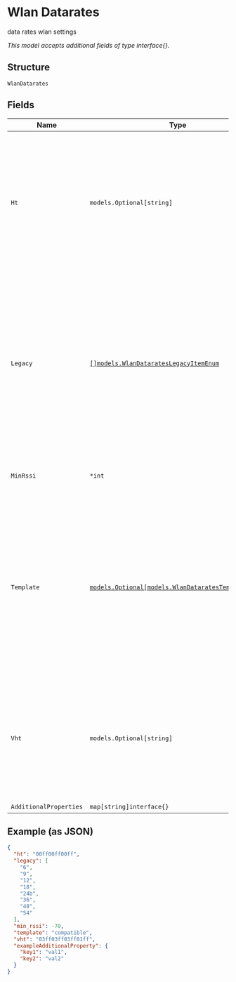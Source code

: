 
# Wlan Datarates

data rates wlan settings

*This model accepts additional fields of type interface{}.*

## Structure

`WlanDatarates`

## Fields

| Name | Type | Tags | Description |
|  --- | --- | --- | --- |
| `Ht` | `models.Optional[string]` | Optional | if `template`==`custom`. MCS bitmasks for 4 streams (16-bit for each stream, MCS0 is least significant bit), e.g. 00ff 00f0 001f limits HT rates to MCS 0-7 for 1 stream, MCS 4-7 for 2 stream (i.e. MCS 12-15), MCS 1-5 for 3 stream (i.e. MCS 16-20) |
| `Legacy` | [`[]models.WlanDataratesLegacyItemEnum`](../../doc/models/wlan-datarates-legacy-item-enum.md) | Optional | if `template`==`custom`. List of supported rates (IE=1) and extended supported rates (IE=50) for custom template, append ‘b’ at the end to indicate a rate being basic/mandatory. If `template`==`custom` is configured and legacy does not define at least one basic rate, it will use `no-legacy` default values |
| `MinRssi` | `*int` | Optional | Minimum RSSI for client to connect, 0 means not enforcing<br>**Default**: `0` |
| `Template` | [`models.Optional[models.WlanDataratesTemplateEnum]`](../../doc/models/wlan-datarates-template-enum.md) | Optional | Data Rates template to apply. enum:<br><br>* `no-legacy`: no 11b<br>* `compatible`: all, like before, default setting that Broadcom/Atheros used<br>* `legacy-only`: disable 802.11n and 802.11ac<br>* `high-density`: no 11b, no low rates<br>* `custom`: user defined<br>**Default**: `"compatible"` |
| `Vht` | `models.Optional[string]` | Optional | if `template`==`custom`. MCS bitmasks for 4 streams (16-bit for each stream, MCS0 is least significant bit), e.g. 03ff 01ff 00ff limits VHT rates to MCS 0-9 for 1 stream, MCS 0-8 for 2 streams, and MCS 0-7 for 3 streams. |
| `AdditionalProperties` | `map[string]interface{}` | Optional | - |

## Example (as JSON)

```json
{
  "ht": "00ff00ff00ff",
  "legacy": [
    "6",
    "9",
    "12",
    "18",
    "24b",
    "36",
    "48",
    "54"
  ],
  "min_rssi": -70,
  "template": "compatible",
  "vht": "03ff03ff03ff01ff",
  "exampleAdditionalProperty": {
    "key1": "val1",
    "key2": "val2"
  }
}
```

